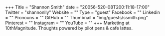 +++
Title = "Shannon Smith"
date = "20056-520-08T200:11:18-17:00"
Twitter = "shannonlly"
Website = ""
Type = "guest"
Facebook = ""
Linkedin = ""
Pronouns = ""
GitHub = ""
Thumbnail = "img/guests/ssmith.png"
Pinterest = ""
Instagram = ""
YouTube = ""
+++
Marketing at 10thMagnitude. Thoughts powered by pilot pens &amp; cafe lattes.
